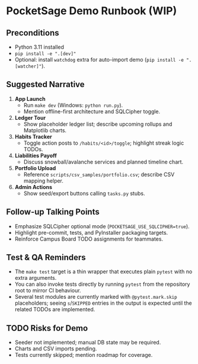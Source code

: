 # PocketSage Demo Runbook (WIP)

## Preconditions
- Python 3.11 installed
- `pip install -e ".[dev]"`
- Optional: install `watchdog` extra for auto-import demo (`pip install -e ".[watcher]"`).

## Suggested Narrative
1. **App Launch**
   - Run `make dev` (Windows: `python run.py`).
   - Mention offline-first architecture and SQLCipher toggle.
2. **Ledger Tour**
   - Show placeholder ledger list; describe upcoming rollups and Matplotlib charts.
3. **Habits Tracker**
   - Toggle action posts to `/habits/<id>/toggle`; highlight streak logic TODOs.
4. **Liabilities Payoff**
   - Discuss snowball/avalanche services and planned timeline chart.
5. **Portfolio Upload**
   - Reference `scripts/csv_samples/portfolio.csv`; describe CSV mapping helper.
6. **Admin Actions**
   - Show seed/export buttons calling `tasks.py` stubs.

## Follow-up Talking Points
- Emphasize SQLCipher optional mode (`POCKETSAGE_USE_SQLCIPHER=true`).
- Highlight pre-commit, tests, and PyInstaller packaging targets.
- Reinforce Campus Board TODO assignments for teammates.

## Test & QA Reminders
- The `make test` target is a thin wrapper that executes plain `pytest` with no extra arguments.
- You can also invoke tests directly by running `pytest` from the repository root to mirror CI behaviour.
- Several test modules are currently marked with `@pytest.mark.skip` placeholders; seeing `s`/`SKIPPED` entries in the output is expected until the related TODOs are implemented.

## TODO Risks for Demo
- Seeder not implemented; manual DB state may be required.
- Charts and CSV imports pending.
- Tests currently skipped; mention roadmap for coverage.
